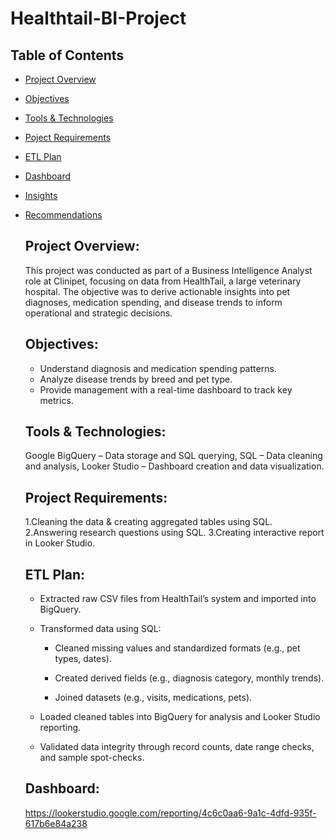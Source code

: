 # Healthtail-BI-Project

## Table of Contents
- [Project Overview](#project_overview)
- [Objectives](#objectives)
- [Tools & Technologies](#tools-and-technologies)
- [Poject Requirements](#requirements)
- [ETL Plan](#etl-plan)
- [Dashboard](#dashboard)
- [Insights](#insights)
- [Recommendations](#recommendations)


  ## **Project Overview:**

  This project was conducted as part of a Business Intelligence Analyst role at Clinipet, focusing on data from HealthTail, a large veterinary hospital. The objective was to derive 
  actionable insights into pet diagnoses, medication spending, and disease trends to inform operational and strategic decisions.

  ## **Objectives:**

  * Understand diagnosis and medication spending patterns.
  * Analyze disease trends by breed and pet type.
  * Provide management with a real-time dashboard to track key metrics.
 
  ## **Tools & Technologies:**

  Google BigQuery – Data storage and SQL querying,
  SQL – Data cleaning and analysis,
  Looker Studio – Dashboard creation and data visualization.

  ## **Project Requirements:**

  1.Cleaning the data & creating aggregated tables using SQL.
  2.Answering research questions using SQL.
  3.Creating interactive report in Looker Studio.

  ## **ETL Plan:**

  * Extracted raw CSV files from HealthTail’s system and imported into BigQuery.

  * Transformed data using SQL:

      * Cleaned missing values and standardized formats (e.g., pet types, dates).

      * Created derived fields (e.g., diagnosis category, monthly trends).

      * Joined datasets (e.g., visits, medications, pets).

  * Loaded cleaned tables into BigQuery for analysis and Looker Studio reporting.

  * Validated data integrity through record counts, date range checks, and sample spot-checks.

  ## **Dashboard:**
  
   https://lookerstudio.google.com/reporting/4c6c0aa6-9a1c-4dfd-935f-617b6e84a238
